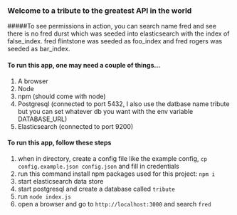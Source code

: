 ### Welcome to a tribute to the greatest API in the world

#####To see permissions in action, you can search name fred and see there is no fred durst which was seeded into elasticsearch with the index of false_index. fred flintstone was seeded as foo_index and fred rogers was seeded as bar_index.

#### To run this app, one may need a couple of things...

1.  A browser
2.  Node
3.  npm (should come with node)
4.  Postgresql (connected to port 5432, I also use the datbase name tribute but you can set whatever db you want with the env variable DATABASE_URL)
5.  Elasticsearch (connected to port 9200)

#### To run this app, follow these steps

1.  when in directory, create a config file like the example config, `cp config.example.json config.json` and fill in credentials
1.  run this command install npm packages used for this project: `npm i`
2.  start elasticsearch data store
3.  start postgresql and create a database called `tribute`
4.  run `node index.js`
5.  open a browser and go to `http://localhost:3000` and search `fred`